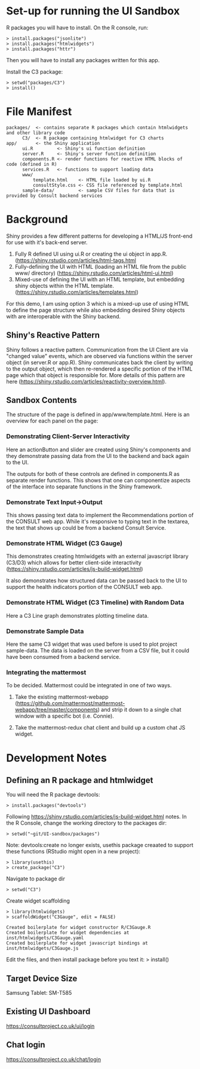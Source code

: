 # Set-up for running the UI Sandbox

R packages you will have to install.  On the R console, run:

    > install.packages("jsonlite")
    > install.packages("htmlwidgets")
    > install.packages("httr")

Then you will have to install any packages written for this app.

Install the C3 package:

    > setwd("packages/C3")
    > install()

# File Manifest

    packages/  <- contains separate R packages which contain htmlwidgets and other library code
          C3/  <- R package containing htmlwidget for C3 charts
    app/       <- the Shiny application
          ui.R         <- Shiny's ui function definition
          server.R     <- Shiny's server function definition
          components.R <- render functions for reactive HTML blocks of code (defined in R)
          services.R   <- functions to support loading data
          www/
              template.html    <- HTML file loaded by ui.R
              consultStyle.css <- CSS file referenced by template.html
          sample-data/         <- sample CSV files for data that is provided by Consult backend services

# Background

Shiny provides a few different patterns for developing a HTML/JS front-end for use with it's back-end server.

1. Fully R defined UI using ui.R or creating the ui object in app.R. (https://shiny.rstudio.com/articles/html-tags.html
2. Fully-defining the UI with HTML (loading an HTML file from the public www/ directory) (https://shiny.rstudio.com/articles/html-ui.html)
3. Mixed-use of defining the UI with an HTML template, but embedding shiny objects within the HTML template. (https://shiny.rstudio.com/articles/templates.html)

For this demo, I am using option 3 which is a mixed-up use of using HTML to define the page structure while also embedding desired Shiny objects with are interoperable with the Shiny backend.

## Shiny's Reactive Pattern

Shiny follows a reactive pattern. Communication from the UI Client are via "changed value" events, which are observed via functions within the server object (in server.R or app.R).  Shiny communicates back the client by writing to the output object, which then re-rendered a specific portion of the HTML page which that object is responsible for.  More details of this pattern are here (https://shiny.rstudio.com/articles/reactivity-overview.html).

## Sandbox Contents

The structure of the page is defined in app/www/template.html.  Here is an overview for each panel on the page:

### Demonstrating Client-Server Interactivity

Here an actionButton and slider are created using Shiny's components and they demonstrate passing data from the UI to the backend and back again to the UI.

The outputs for both of these controls are defined in components.R as separate render functions.  This shows that one can componentize aspects of the interface into separate functions in the Shiny framework.

### Demonstrate Text Input->Output

This shows passing text data to implement the Recommendations portion of the CONSULT web app.  While it's responsive to typing text in the textarea, the text that shows up could be from a backend Consult Service.

### Demonstrate HTML Widget (C3 Gauge)

This demonstrates creating htmlwidgets with an external javascript library (C3/D3) which allows for better client-side interactivity (https://shiny.rstudio.com/articles/js-build-widget.html)

It also demonstrates how structured data can be passed back to the UI to support the health indicators portion of the CONSULT web app.

### Demonstrate HTML Widget (C3 Timeline) with Random Data

Here a C3 Line graph demonstrates plotting timeline data.

### Demonstrate Sample Data

Here the same C3 widget that was used before is used to plot project sample-data.  The data is loaded on the server from a CSV file, but it could have been consumed from a backend service.

### Integrating the mattermost 

To be decided.  Mattermost could be integrated in one of two ways. 

1. Take the existing mattermost-webapp (https://github.com/mattermost/mattermost-webapp/tree/master/components) and strip it down to a single chat window with a specific bot (i.e. Connie).

2. Take the mattermost-redux chat client and build up a custom chat JS widget.

# Development Notes

## Defining an R package and htmlwidget

You will need the R package devtools:
    
    > install.packages("devtools")

Following https://shiny.rstudio.com/articles/js-build-widget.html notes.
In the R Console, change the working directory to the packages dir:

    > setwd("~git/UI-sandbox/packages")

Note: devtools:create no longer exists, usethis package creaated to support these functions (RStudio might open in a new project):
    
    > library(usethis)
    > create_package("C3")

Navigate to package dir
    
    > setwd("C3")       

Create widget scaffolding
    
    > library(htmlwidgets)
    > scaffoldWidget("C3Gauge", edit = FALSE)

    Created boilerplate for widget constructor R/C3Gauge.R
    Created boilerplate for widget dependencies at inst/htmlwidgets/C3Gauge.yaml
    Created boilerplate for widget javascript bindings at inst/htmlwidgets/C3Gauge.js

Edit the files, and then install package before you text it:
    > install()  

## Target Device Size
Samsung Tablet: SM-T585

## Existing UI Dashboard
https://consultproject.co.uk/ui/login

## Chat login
https://consultproject.co.uk/chat/login

